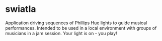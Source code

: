# swiatla
Application driving sequences of Phillips Hue lights to guide musical performances. Intended to be used in a local environment with groups of musicians in a jam session. Your light is on - you play!
